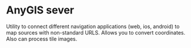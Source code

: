 # AnyGIS sever #

Utility to connect different navigation applications (web, ios, android) to map sources with non-standard URLS. Allows you to convert coordinates. Also can process tile images.
